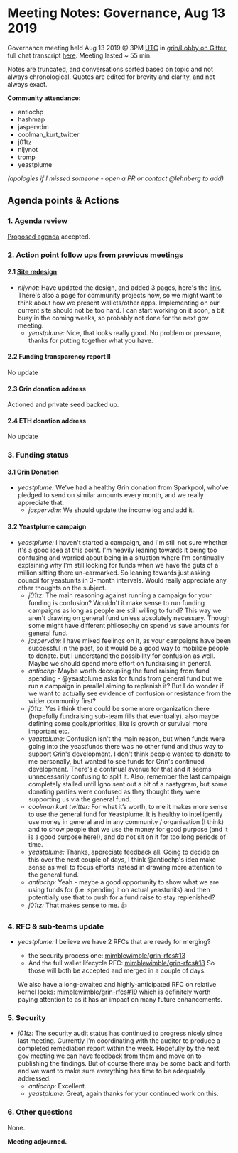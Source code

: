 # Meeting Notes: Governance, Aug 13 2019

Governance meeting held Aug 13 2019 @ 3PM [UTC](http://www.timebie.com/std/utc.php) in [grin/Lobby on Gitter](https://gitter.im/grin_community/Lobby), full chat transcript [here](https://gitter.im/grin_community/Lobby?at=5d52d0c91db76d0ffec61cd9). Meeting lasted ~ 55 min.

Notes are truncated, and conversations sorted based on topic and not always chronological. Quotes are edited for brevity and clarity, and not always exact. 

**Community attendance:**
* antiochp
* hashmap
* jaspervdm
* coolman_kurt_twitter
* j01tz
* nijynot
* tromp
* yeastplume

_(apologies if I missed someone - open a PR or contact @lehnberg to add)_

## Agenda points & Actions

### 1. Agenda review
[Proposed agenda](https://github.com/mimblewimble/grin-pm/issues/171) accepted.

### 2. Action point follow ups from previous meetings

#### 2.1 [Site redesign](https://forum.grin.mw/t/grin-website-redesign/5533)

* _nijynot:_ Have updated the design, and added 3 pages, here's the [link](https://www.figma.com/file/mPRsCeypVXyVWmPevwTcGi/Grin-Website?node-id=816%3A4). There's also a page for community projects now, so we might want to think about how we present wallets/other apps. Implementing on our current site should not be too hard. I can start working on it soon, a bit busy in the coming weeks, so probably not done for the next gov meeting.
   * _yeastplume:_ Nice, that looks really good. No problem or pressure, thanks for putting together what you have.


#### 2.2 Funding transparency report II
No update

#### 2.3 Grin donation address
Actioned and private seed backed up.

#### 2.4 ETH donation address
No update

### 3. Funding status

#### 3.1 Grin Donation
* _yeastplume:_ We've had a healthy Grin donation from Sparkpool, who've pledged to send on similar amounts every month, and we really appreciate that.
   * _jaspervdm:_ We should update the income log and add it.

#### 3.2 Yeastplume campaign

* _yeastplume:_ I haven't started a campaign, and I'm still not sure whether it's a good idea at this point. I'm heavily leaning towards it being too confusing and worried about being in a situation where I'm continually explaining why I'm still looking for funds when we have the guts of a million sitting there un-earmarked. So leaning towards just asking council for yeastunits in 3-month intervals. Would really appreciate any other thoughts on the subject.
   * _j01tz:_ The main reasoning against running a campaign for your funding is confusion? Wouldn't it make sense to run funding campaigns as long as people are still willing to fund? This way we aren't drawing on general fund unless absolutely necessary. Though some might have different philosophy on spend vs save amounts for general fund.
   * _jaspervdm:_ I have mixed feelings on it, as your campaigns have been successful in the past, so it would be a good way to mobilize people to donate. but I understand the possibility for confusion as well. Maybe we should spend more effort on fundraising in general.
   * _antiochp:_ Maybe worth decoupling the fund raising from fund spending - @yeastplume asks for funds from general fund but we run a campaign in parallel aiming to replenish it? But I do wonder if we want to actually see evidence of confusion or resistance from the wider community first?
   * _j01tz:_ Yes i think there could be some more organization there (hopefully fundraising sub-team fills that eventually). also maybe defining some goals/priorities, like is growth or survival more important etc.
   * _yeastplume:_ Confusion isn't the main reason, but when funds were going into the yeastfunds there was no other fund and thus way to support Grin's development. I don't think people wanted to donate to me personally, but wanted to see funds for Grin's continued development. There's a continual avenue for that and it seems unnecessarily confusing to split it. Also, remember the last campaign completely stalled until Igno sent out a bit of a nastygram, but some donating parties were confused as they thought they were supporting us via the general fund. 
   * _coolman kurt twitter:_  For what it’s worth, to me it makes more sense to use the general fund for Yeastplume. It is healthy to intelligently use money in general and in any community / organisation (I think) and to show people that we use the money for good purpose (and it is a good purpose here!), and do not sit on it for too long periods of time.
   * _yeastplume:_ Thanks, appreciate feedback all. Going to decide on this over the next couple of days, I think @antiochp's idea make sense as well to focus efforts instead in drawing more attention to the general fund. 
   * _antiochp:_ Yeah - maybe a good opportunity to show what we are using funds for (i.e. spending it on actual yeastunits) and then potentially use that to push for a fund raise to stay replenished?
   * _j01tz:_ That makes sense to me. :+1:
  
### 4. RFC & sub-teams update

* _yeastplume:_  I believe we have 2 RFCs that are ready for merging?
   * the security process one: [mimblewimble/grin-rfcs#13](https://github.com/mimblewimble/grin-rfcs/pull/13)
   * And the full wallet lifecycle RFC: [mimblewimble/grin-rfcs#18](https://github.com/mimblewimble/grin-rfcs/pull/18)
   So those will both be accepted and merged in a couple of days. 

   We also have a long-awaited and highly-anticipated RFC on relative kernel locks: [mimblewimble/grin-rfcs#19](https://github.com/mimblewimble/grin-rfcs/pull/19) which is definitely worth paying attention to as it has an impact on many future enhancements.

### 5. Security

* _j01tz:_ The security audit status has continued to progress nicely since last meeting. Currently I'm coordinating with the auditor to produce a completed remediation report within the week. Hopefully by the next gov meeting we can have feedback from them and move on to publishing the findings. But of course there may be some back and forth and we want to make sure everything has time to be adequately addressed.
   * _antiochp:_ Excellent.
   * _yeastplume:_  Great, again thanks for your continued work on this.

### 6. Other questions

None.

**Meeting adjourned.**
